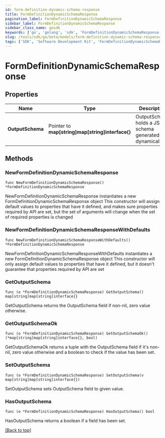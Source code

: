 ```yaml
---
id: form-definition-dynamic-schema-response
title: FormDefinitionDynamicSchemaResponse
pagination_label: FormDefinitionDynamicSchemaResponse
sidebar_label: FormDefinitionDynamicSchemaResponse
sidebar_class_name: gosdk
keywords: ['go', 'golang', 'sdk', 'FormDefinitionDynamicSchemaResponse'] 
slug: /tools/sdk/go/beta/models/form-definition-dynamic-schema-response
tags: ['SDK', 'Software Development Kit', 'FormDefinitionDynamicSchemaResponse']
---
```


# FormDefinitionDynamicSchemaResponse

## Properties

Name | Type | Description | Notes
------------ | ------------- | ------------- | -------------
**OutputSchema** | Pointer to **map[string]map[string]interface{}** | OutputSchema holds a JSON schema generated dynamically | [optional] 

## Methods

### NewFormDefinitionDynamicSchemaResponse

`func NewFormDefinitionDynamicSchemaResponse() *FormDefinitionDynamicSchemaResponse`

NewFormDefinitionDynamicSchemaResponse instantiates a new FormDefinitionDynamicSchemaResponse object
This constructor will assign default values to properties that have it defined,
and makes sure properties required by API are set, but the set of arguments
will change when the set of required properties is changed

### NewFormDefinitionDynamicSchemaResponseWithDefaults

`func NewFormDefinitionDynamicSchemaResponseWithDefaults() *FormDefinitionDynamicSchemaResponse`

NewFormDefinitionDynamicSchemaResponseWithDefaults instantiates a new FormDefinitionDynamicSchemaResponse object
This constructor will only assign default values to properties that have it defined,
but it doesn't guarantee that properties required by API are set

### GetOutputSchema

`func (o *FormDefinitionDynamicSchemaResponse) GetOutputSchema() map[string]map[string]interface{}`

GetOutputSchema returns the OutputSchema field if non-nil, zero value otherwise.

### GetOutputSchemaOk

`func (o *FormDefinitionDynamicSchemaResponse) GetOutputSchemaOk() (*map[string]map[string]interface{}, bool)`

GetOutputSchemaOk returns a tuple with the OutputSchema field if it's non-nil, zero value otherwise
and a boolean to check if the value has been set.

### SetOutputSchema

`func (o *FormDefinitionDynamicSchemaResponse) SetOutputSchema(v map[string]map[string]interface{})`

SetOutputSchema sets OutputSchema field to given value.

### HasOutputSchema

`func (o *FormDefinitionDynamicSchemaResponse) HasOutputSchema() bool`

HasOutputSchema returns a boolean if a field has been set.


[[Back to top]](#) 


